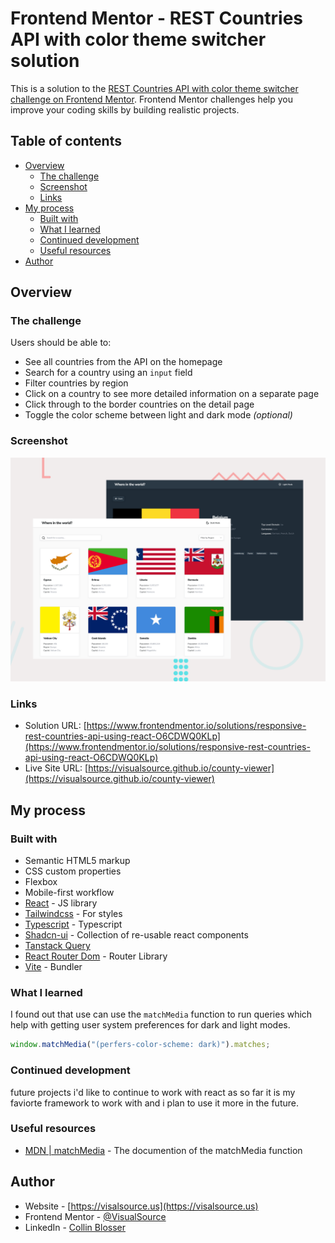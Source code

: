 # Frontend Mentor - REST Countries API with color theme switcher solution

This is a solution to the [REST Countries API with color theme switcher challenge on Frontend Mentor](https://www.frontendmentor.io/challenges/rest-countries-api-with-color-theme-switcher-5cacc469fec04111f7b848ca). Frontend Mentor challenges help you improve your coding skills by building realistic projects.

## Table of contents

- [Overview](#overview)
  - [The challenge](#the-challenge)
  - [Screenshot](#screenshot)
  - [Links](#links)
- [My process](#my-process)
  - [Built with](#built-with)
  - [What I learned](#what-i-learned)
  - [Continued development](#continued-development)
  - [Useful resources](#useful-resources)
- [Author](#author)

## Overview

### The challenge

Users should be able to:

- See all countries from the API on the homepage
- Search for a country using an `input` field
- Filter countries by region
- Click on a country to see more detailed information on a separate page
- Click through to the border countries on the detail page
- Toggle the color scheme between light and dark mode _(optional)_

### Screenshot

![](./screenshot.png)

### Links

- Solution URL: [https://www.frontendmentor.io/solutions/responsive-rest-countries-api-using-react-O6CDWQ0KLp](https://www.frontendmentor.io/solutions/responsive-rest-countries-api-using-react-O6CDWQ0KLp)
- Live Site URL: [https://visualsource.github.io/county-viewer](https://visualsource.github.io/county-viewer)

## My process

### Built with

- Semantic HTML5 markup
- CSS custom properties
- Flexbox
- Mobile-first workflow
- [React](https://reactjs.org/) - JS library
- [Tailwindcss](https://nextjs.org/) - For styles
- [Typescript](https://www.typescriptlang.org/) - Typescript
- [Shadcn-ui](https://ui.shadcn.com/) - Collection of re-usable react components
- [Tanstack Query](https://tanstack.com/query/latest)
- [React Router Dom](https://reactrouter.com/en/main) - Router Library
- [Vite](https://vitejs.dev/) - Bundler

### What I learned

I found out that use can use the `matchMedia` function to run queries which help with getting user system preferences for dark and light modes.

```js
window.matchMedia("(perfers-color-scheme: dark)").matches;
```

### Continued development

future projects i'd like to continue to work with react as so far it is my faviorte framework to work with and i plan to use it more in the future.

### Useful resources

- [MDN | matchMedia](https://developer.mozilla.org/en-US/docs/Web/API/Window/matchMedia) - The documention of the matchMedia function

## Author

- Website - [https://visalsource.us](https://visalsource.us)
- Frontend Mentor - [@VisualSource](https://www.frontendmentor.io/profile/VisualSource)
- LinkedIn - [Collin Blosser](https://linkedin.com/in/collinblosser)

